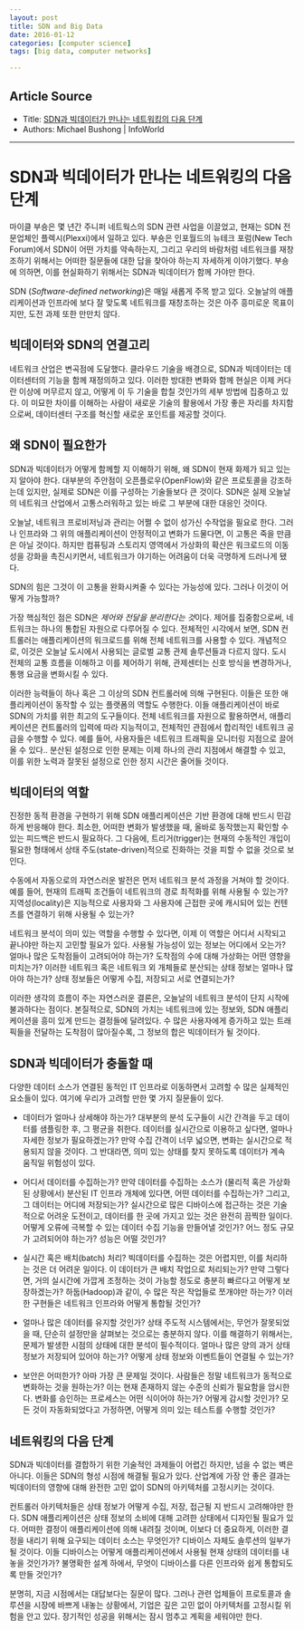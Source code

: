 ```yaml
---
layout: post
title: SDN and Big Data
date: 2016-01-12
categories: [computer science]
tags: [big data, computer networks]

---
```



## Article Source
* Title: [SDN과 빅데이터가 만나는 네트워킹의 다음 단계](http://www.itworld.co.kr/news/84335?page=0,0)
* Authors: Michael Bushong | InfoWorld

---


# SDN과 빅데이터가 만나는 네트워킹의 다음 단계

마이클 부숑은 몇 년간 주니퍼 네트웍스의 SDN 관련 사업을 이끌었고, 현재는 SDN 전문업체인 플렉시(Plexxi)에서 일하고 있다. 부숑은 인포월드의 뉴테크 포럼(New Tech Forum)에서 SDN이 어떤 가치를 약속하는지, 그리고 우리의 바람처럼 네트워크를 재창조하기 위해서는 어떠한 질문들에 대한 답을 찾아야 하는지 자세하게 이야기했다. 부숑에 의하면, 이를 현실화하기 위해서는 SDN과 빅데이터가 함께 가야만 한다.

SDN (*Software-defined networking*)은 매일 새롭게 주목 받고 있다. 오늘날의 애플리케이션과 인프라에 보다 잘 맞도록 네트워크를 재창조하는 것은 아주 흥미로운 목표이지만, 도전 과제 또한 만만치 않다.

## 빅데이터와 SDN의 연결고리
네트워크 산업은 변곡점에 도달했다. 클라우드 기술을 배경으로, SDN과 빅데이터는 데이터센터의 기능을 함께 재정의하고 있다. 이러한 방대한 변화와 함께 현실은 이제 커다란 이상에 머무르지 않고, 어떻게 이 두 기술을 합칠 것인가의 세부 방법에 집중하고 있다. 이 미묘한 차이를 이해하는 사람이 새로운 기술의 활용에서 가장 좋은 자리를 차지함으로써, 데이터센터 구조를 혁신할 새로운 포인트를 제공할 것이다.

## 왜 SDN이 필요한가
SDN과 빅데이터가 어떻게 함께할 지 이해하기 위해, 왜 SDN이 현재 화제가 되고 있는지 알아야 한다. 대부분의 주안점이 오픈플로우(OpenFlow)와 같은 프로토콜을 강조하는데 있지만, 실제로 SDN은 이를 구성하는 기술들보다 큰 것이다. SDN은 실제 오늘날의 네트워크 산업에서 고통스러워하고 있는 바로 그 부분에 대한 대응인 것이다.

오늘날, 네트워크 프로비저닝과 관리는 어쩔 수 없이 성가신 수작업을 필요로 한다. 그러나 인프라와 그 위의 애플리케이션이 안정적이고 변화가 드물다면, 이 고통은 죽을 만큼은 아닐 것이다. 하지만 컴퓨팅과 스토리지 영역에서 가상화의 확산은 워크로드의 이동성을 강화을 촉진시키면서, 네트워크가 야기하는 어려움이 더욱 극명하게 드러나게 됐다.

SDN의 힘은 그것이 이 고통을 완화시켜줄 수 있다는 가능성에 있다. 그러나 이것이 어떻게 가능할까?

가장 핵심적인 점은 SDN은 *제어와 전달을 분리한다는 것*이다. 제어를 집중함으로써, 네트워크는 하나의 통합된 자원으로 다루어질 수 있다. 전체적인 시각에서 보면, SDN 컨트롤러는 애플리케이션의 워크로드를 위해 전체 네트워크를 사용할 수 있다. 개념적으로, 이것은 오늘날 도시에서 사용되는 글로벌 교통 관제 솔루션들과 다르지 않다. 도시 전체의 교통 흐름을 이해하고 이를 제어하기 위해, 관제센터는 신호 방식을 변경하거나, 통행 요금을 변화시킬 수 있다.

이러한 능력들이 하나 혹은 그 이상의 SDN 컨트롤러에 의해 구현된다. 이들은 또한 애플리케이션이 동작할 수 있는 플랫폼의 역할도 수행한다. 이들 애플리케이션이 바로 SDN의 가치를 위한 최고의 도구들이다. 전체 네트워크를 자원으로 활용하면서, 애플리케이션은 컨트롤러의 입력에 따라 지능적이고, 전체적인 관점에서 합리적인 네트워크 공급을 수행할 수 있다. 예를 들어, 사용자들은 네트워크 트래픽을 모니터링 지점으로 끌어올 수 있다.. 분산된 설정으로 인한 문제는 이제 하나의 관리 지점에서 해결할 수 있고, 이를 위한 노력과 잘못된 설정으로 인한 정지 시간은 줄어들 것이다.

## 빅데이터의 역할
진정한 동적 환경을 구현하기 위해 SDN 애플리케이션은 기반 환경에 대해 반드시 민감하게 반응해야 한다. 최소한, 어떠한 변화가 발생했을 때, 올바로 동작했는지 확인할 수 있는 피드백은 반드시 필요하다. 그 다음에, 트리거(trigger)는 현재의 수동적인 개입이 필요한 형태에서 상태 주도(state-driven)적으로 진화하는 것을 피할 수 없을 것으로 보인다.

수동에서 자동으로의 자연스러운 발전은 먼저 네트워크 분석 과정을 거쳐야 할 것이다. 예를 들어, 현재의 트래픽 조건들이 네트워크의 경로 최적화를 위해 사용될 수 있는가? 지역성(locality)은 지능적으로 사용자와 그 사용자에 근접한 곳에 캐시되어 있는 컨텐츠를 연결하기 위해 사용될 수 있는가?

네트워크 분석이 의미 있는 역할을 수행할 수 있다면, 이제 이 역할은 어디서 시작되고 끝나야만 하는지 고민할 필요가 있다. 사용될 가능성이 있는 정보는 어디에서 오는가? 얼마나 많은 도착점들이 고려되어야 하는가? 도착점의 수에 대해 가상화는 어떤 영향을 미치는가? 이러한 네트워크 혹은 네트워크 외 개체들로 분산되는 상태 정보는 얼마나 많아야 하는가? 상태 정보들은 어떻게 수집, 저장되고 서로 연결되는가?

이러한 생각의 흐름이 주는 자연스러운 결론은, 오늘날의 네트워크 분석이 단지 시작에 불과하다는 점이다. 본질적으로, SDN의 가치는 네트워크에 있는 정보와, SDN 애플리케이션을 흥미 있게 만드는 결정들에 달려있다. 수 많은 사용자에게 증가하고 있는 트래픽들을 전달하는 도착점이 많아질수록, 그 정보의 합은 빅데이터가 될 것이다.

## SDN과 빅데이터가 충돌할 때
다양한 데이터 소스가 연결된 동적인 IT 인프라로 이동하면서 고려할 수 많은 실제적인 요소들이 있다. 여기에 우리가 고려할 만한 몇 가지 질문들이 있다.

- 데이터가 얼마나 상세해야 하는가? 대부분의 분석 도구들이 시간 간격을 두고 데이터를 샘플링한 후, 그 평균을 취한다. 데이터를 실시간으로 이용하고 싶다면, 얼마나 자세한 정보가 필요하겠는가? 만약 수집 간격이 너무 넓으면, 변화는 실시간으로 적용되지 않을 것이다. 그 반대라면, 의미 있는 상태를 찾지 못하도록 데이터가 계속 움직일 위험성이 있다.


- 어디서 데이터를 수집하는가? 만약 데이터를 수집하는 소스가 (물리적 혹은 가상화된 상황에서) 분산된 IT 인프라 개체에 있다면, 어떤 데이터를 수집하는가? 그리고, 그 데이터는 어디에 저장되는가? 실시간으로 많은 디바이스에 접근하는 것은 기술적으로 어려운 도전이고, 데이터를 한 곳에 가지고 있는 것은 완전히 끔찍한 일이다. 어떻게 오류에 극복할 수 있는 데이터 수집 기능을 만들어낼 것인가? 어느 정도 규모가 고려되어야 하는가? 성능은 어떨 것인가?

- 실시간 혹은 배치(batch) 처리? 빅데이터를 수집하는 것은 어렵지만, 이를 처리하는 것은 더 어려운 일이다. 이 데이터가 큰 배치 작업으로 처리되는가? 만약 그렇다면, 거의 실시간에 가깝게 조정하는 것이 가능할 정도로 충분히 빠르다고 어떻게 보장하겠는가? 하둡(Hadoop)과 같이, 수 많은 작은 작업들로 쪼개야만 하는가? 이러한 구현들은 네트워크 인프라와 어떻게 통합될 것인가?

- 얼마나 많은 데이터를 유지할 것인가? 상태 주도적 시스템에서는, 무언가 잘못되었을 때, 단순히 설정만을 살펴보는 것으로는 충분하지 않다. 이를 해결하기 위해서는, 문제가 발생한 시점의 상태에 대한 분석이 필수적이다. 얼마나 많은 양의 과거 상태 정보가 저장되어 있어야 하는가? 어떻게 상태 정보와 이벤트들이 연결될 수 있는가?

- 보안은 어떠한가? 아마 가장 큰 문제일 것이다. 사람들은 정말 네트워크가 동적으로 변화하는 것을 원하는가? 이는 현재 존재하지 않는 수준의 신뢰가 필요함을 암시한다. 변화를 승인하는 프로세스는 어떤 식이어야 하는가? 어떻게 감시할 것인가? 모든 것이 자동화되었다고 가정하면, 어떻게 의미 있는 테스트를 수행할 것인가?

## 네트워킹의 다음 단계
SDN과 빅데이터를 결합하기 위한 기술적인 과제들이 어렵긴 하지만, 넘을 수 없는 벽은 아니다. 이들은 SDN의 형성 시점에 해결될 필요가 있다. 산업계에 가장 안 좋은 결과는 빅데이터의 영향에 대해 완전한 고민 없이 SDN의 아키텍처를 고정시키는 것이다.

컨트롤러 아키텍처들은 상태 정보가 어떻게 수집, 저장, 접근될 지 반드시 고려해야만 한다. SDN 애플리케이션은 상태 정보의 소비에 대해 고려한 상태에서 디자인될 필요가 있다. 어떠한 결정이 애플리케이션에 의해 내려질 것이며, 이보다 더 중요하게, 이러한 결정을 내리기 위해 요구되는 데이터 소스는 무엇인가? 디바이스 자체도 솔루션의 일부가 될 것이다. 이들 디바이스는 어떻게 애플리케이션에서 사용될 현재 상태의 데이터를 내놓을 것인가가? 불명확한 설계 하에서, 무엇이 디바이스를 다른 인프라와 쉽게 통합되도록 만들 것인가?

분명히, 지금 시점에서는 대답보다는 질문이 많다. 그러나 관련 업체들이 프로토콜과 솔루션을 시장에 바쁘게 내놓는 상황에서, 기업은 깊은 고민 없이 아키텍처를 고정시킬 위험을 안고 있다. 장기적인 성공을 위해서는 잠시 멈추고 계획을 세워야만 한다.


